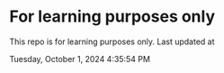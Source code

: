 # For learning purposes only
This repo is for learning purposes only.
Last updated at

Tuesday, October 1, 2024 4:35:54 PM

